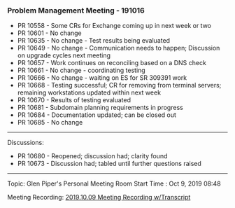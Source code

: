 
### Problem Management Meeting - 191016

* PR 10558 - Some CRs for Exchange coming up in next week or two
* PR 10601 - No change
* PR 10635 - No change - Test results being evaluated
* PR 10649 - No change - Communication needs to happen; Discussion on upgrade cycles next meeting
* PR 10657 - Work continues on reconciling based on a DNS check
* PR 10661 - No change - coordinating testing
* PR 10666 - No change - waiting on ES for SR 309391 work
* PR 10668 - Testing successful; CR for removing from terminal servers; remaining workstations updated within next week
* PR 10670 - Results of testing evaluated
* PR 10681 - Subdomain planning requirements in progress
* PR 10684 - Documentation updated; can be closed out
* PR 10685 - No change

---- 
Discussions:

* PR 10680 - Reopened; discussion had; clarity found
* PR 10673 - Discussion had; tabled until further questions raised 

---- 
Topic: Glen Piper's Personal Meeting Room
Start Time : Oct 9, 2019 08:48

Meeting Recording:
[2019.10.09 Meeting Recording w/Transcript][1]



[1]:	https://shsu.zoom.us/recording/share/MxN_h_8WtPp0bFAVEYrMKtUOe-ux28G2LhteN1-BP9GwIumekTziMw